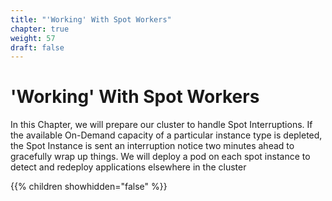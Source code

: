 ```yaml
---
title: "'Working' With Spot Workers"
chapter: true
weight: 57
draft: false
---
```


# 'Working' With Spot Workers

In this Chapter, we will prepare our cluster to handle Spot Interruptions. If the available On-Demand capacity of a particular instance type is depleted, the Spot Instance is sent an interruption notice two minutes ahead to gracefully wrap up things. We will deploy a pod on each spot instance to detect and redeploy applications elsewhere in the cluster

{{% children showhidden="false" %}}
